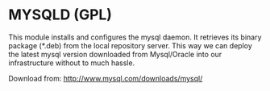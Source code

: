 # MYSQLD (GPL)

This module installs and configures the mysql daemon. It retrieves its binary package (*.deb) 
from the local repository server. This way we can deploy the latest mysql version downloaded 
from Mysql/Oracle into our infrastructure without to much hassle.

Download from: http://www.mysql.com/downloads/mysql/